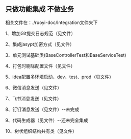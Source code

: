 ## 只做功能集成 不做业务 
相关文件在：./ruoyi-doc/Integration文件夹下

1、增加Git提交日志规范（见文件）

2、集成jasypt加密方式（见文件）

3、单元测试基础类(BaseControllerTest和BaseServiceTest)

4、打包时剔除配置文件（见文件）
    
5、idea配置多环境启动，dev、test、prod（见文件）

6、微信消息发送（见文件）

7、飞书消息发送（见文件） 

8、钉钉消息发送（见文件）--未完成

9、代码生成器（见文件）--还未完全集成

10、树状组织结构共有类（见文件）





















